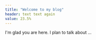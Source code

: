 ```yaml
---
title: "Welcome to my blog"
header: text text again
value: 23.5%
---
```


I'm glad you are here. I plan to talk about ...
